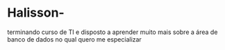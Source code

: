 # Halisson-
terminando curso de TI e disposto a aprender muito mais sobre a área de banco de dados no qual quero me especializar 
